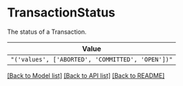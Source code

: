 # TransactionStatus

The status of a Transaction.


| **Value** |
| --------- |
| `"('values', ['ABORTED', 'COMMITTED', 'OPEN'])"` |


[[Back to Model list]](../../README.md#documentation-for-models) [[Back to API list]](../../README.md#documentation-for-api-endpoints) [[Back to README]](../../README.md)
